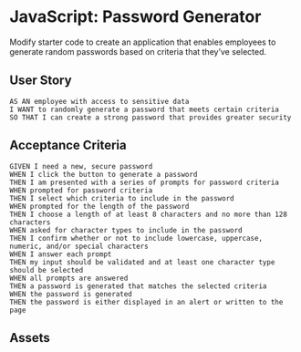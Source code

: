 # JavaScript: Password Generator

Modify starter code to create an application that enables employees to generate random passwords based on criteria that they’ve selected.

## User Story

```
AS AN employee with access to sensitive data
I WANT to randomly generate a password that meets certain criteria
SO THAT I can create a strong password that provides greater security
```

## Acceptance Criteria

```
GIVEN I need a new, secure password
WHEN I click the button to generate a password
THEN I am presented with a series of prompts for password criteria
WHEN prompted for password criteria
THEN I select which criteria to include in the password
WHEN prompted for the length of the password
THEN I choose a length of at least 8 characters and no more than 128 characters
WHEN asked for character types to include in the password
THEN I confirm whether or not to include lowercase, uppercase, numeric, and/or special characters
WHEN I answer each prompt
THEN my input should be validated and at least one character type should be selected
WHEN all prompts are answered
THEN a password is generated that matches the selected criteria
WHEN the password is generated
THEN the password is either displayed in an alert or written to the page
```

## Assets